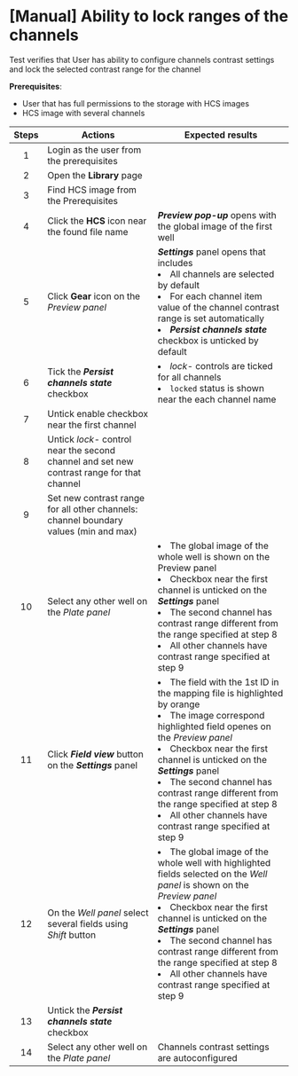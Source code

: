 # [Manual] Ability to lock ranges of the channels

Test verifies that User has ability to configure channels contrast settings and lock the selected contrast range for the channel

**Prerequisites**:
- User that has full permissions to the storage with HCS images
- HCS image with several channels

| Steps | Actions | Expected results |
| :---: | --- | --- |
| 1 | Login as the user from the prerequisites | |
| 2 | Open the **Library** page | |
| 3 | Find HCS image from the Prerequisites | |
| 4 | Click the **HCS** icon near the found file name | ***Preview pop-up*** opens with the global image of the first well |
| 5 | Click **Gear** icon on the *Preview panel* | ***Settings*** panel opens that includes <li> All channels are selected by default <li> For each channel item value of the channel contrast range is set automatically <li> ***Persist channels state*** checkbox is unticked by default |
| 6 | Tick the ***Persist channels state*** checkbox | <li> _lock_- controls are ticked for all channels <li> `locked` status is shown near the each channel name |
| 7 | Untick enable checkbox near the first channel | |
| 8 | Untick _lock_- control near the second channel and set new contrast range for that channel | |
| 9 | Set new contrast range for all other channels: channel boundary values (min and max) | |
| 10 | Select any other well on the *Plate panel* | <li> The global image of the whole well is shown on the Preview panel <li> Checkbox near the first channel is unticked on the ***Settings*** panel <li> The second channel has contrast range different from the range specified at step 8 <li> All other channels have contrast range specified at step 9 |
| 11 | Click ***Field view*** button on the ***Settings*** panel | <li> The field with the 1st ID in the mapping file is highlighted by orange <li> The image correspond highlighted field openes on the *Preview panel* <li> Checkbox near the first channel is unticked on the ***Settings*** panel <li> The second channel has contrast range different from the range specified at step 8 <li> All other channels have contrast range specified at step 9 |
| 12 | On the *Well panel* select several fields using *Shift* button | <li> The global image of the whole well with highlighted fields selected on the *Well panel* is shown on the *Preview panel* <li> Checkbox near the first channel is unticked on the ***Settings*** panel <li> The second channel has contrast range different from the range specified at step 8 <li> All other channels have contrast range specified at step 9 |
| 13 | Untick the ***Persist channels state*** checkbox | |
| 14 | Select any other well on the *Plate panel* | Channels contrast settings are autoconfigured |
